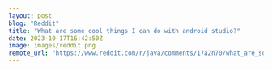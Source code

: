 ```yaml
---
layout: post
blog: "Reddit"
title: "What are some cool things I can do with android studio?"
date: 2023-10-17T16:42:50Z
image: images/reddit.png
remote_url: "https://www.reddit.com/r/java/comments/17a2n70/what_are_some_cool_things_i_can_do_with_android/"
---
```

